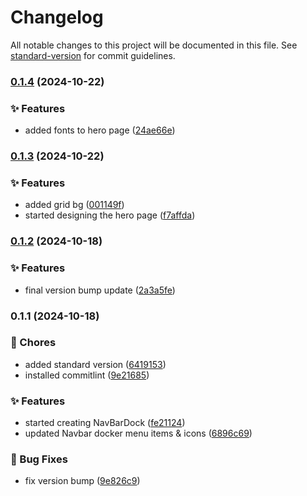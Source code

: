 # Changelog

All notable changes to this project will be documented in this file. See [standard-version](https://github.com/conventional-changelog/standard-version) for commit guidelines.

### [0.1.4](https://github.com/kimani-kabiria/itsalvin.xyz/compare/v0.1.3...v0.1.4) (2024-10-22)


### ✨ Features

* added fonts to hero page ([24ae66e](https://github.com/kimani-kabiria/itsalvin.xyz/commit/24ae66e640c9df62139ed4aa5f55eda3e728d3af))

### [0.1.3](https://github.com/kimani-kabiria/itsalvin.xyz/compare/v0.1.2...v0.1.3) (2024-10-22)


### ✨ Features

* added grid bg ([001149f](https://github.com/kimani-kabiria/itsalvin.xyz/commit/001149f6b0348143e890d1543206d3d7f60c6437))
* started designing the hero page ([f7affda](https://github.com/kimani-kabiria/itsalvin.xyz/commit/f7affda60b708ef5765e534777d0943edbd38744))

### [0.1.2](https://github.com/kimani-kabiria/itsalvin.xyz/compare/v0.1.1...v0.1.2) (2024-10-18)


### ✨ Features

* final version bump update ([2a3a5fe](https://github.com/kimani-kabiria/itsalvin.xyz/commit/2a3a5febf89674618cacb0b6cd0c1af389a104ea))

### 0.1.1 (2024-10-18)


### 🚚 Chores

* added standard version ([6419153](https://github.com/kimani-kabiria/itsalvin.xyz/commit/6419153d7a82cf9d0a69988de04a004c446f1d20))
* installed commitlint ([9e21685](https://github.com/kimani-kabiria/itsalvin.xyz/commit/9e21685914b3fe574a0128eabfa01e82307b2a1a))


### ✨ Features

* started creating NavBarDock ([fe21124](https://github.com/kimani-kabiria/itsalvin.xyz/commit/fe211240178192c373ca31c6564684c54c132614))
* updated Navbar docker menu items & icons ([6896c69](https://github.com/kimani-kabiria/itsalvin.xyz/commit/6896c696984cbcc534d347e647daa56021902359))


### 🐛 Bug Fixes

* fix version bump ([9e826c9](https://github.com/kimani-kabiria/itsalvin.xyz/commit/9e826c937f5ab9ebe10a42115b07dbadb8aab095))
